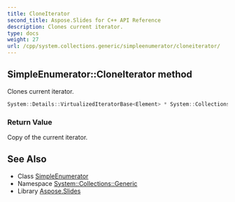 ```yaml
---
title: CloneIterator
second_title: Aspose.Slides for C++ API Reference
description: Clones current iterator.
type: docs
weight: 27
url: /cpp/system.collections.generic/simpleenumerator/cloneiterator/
---
```

## SimpleEnumerator::CloneIterator method


Clones current iterator.

```cpp
System::Details::VirtualizedIteratorBase<Element> * System::Collections::Generic::SimpleEnumerator<Container, Element>::CloneIterator() const override
```


### Return Value

Copy of the current iterator.

## See Also

* Class [SimpleEnumerator](../)
* Namespace [System::Collections::Generic](../../)
* Library [Aspose.Slides](../../../)
